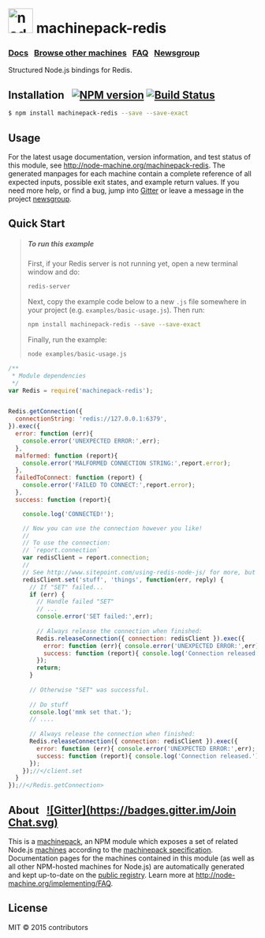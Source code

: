 
<h1>
  <a href="http://node-machine.org" title="Node-Machine public registry"><img alt="node-machine logo" title="Node-Machine Project" src="http://node-machine.org/images/machine-anthropomorph-for-white-bg.png" width="50" /></a>
  machinepack-redis
</h1>

### [Docs](http://node-machine.org/machinepack-redis) &nbsp; [Browse other machines](http://node-machine.org/machinepacks) &nbsp;  [FAQ](http://node-machine.org/implementing/FAQ)  &nbsp;  [Newsgroup](https://groups.google.com/forum/?hl=en#!forum/node-machine)

Structured Node.js bindings for Redis.


## Installation &nbsp; [![NPM version](https://badge.fury.io/js/machinepack-redis.svg)](http://badge.fury.io/js/machinepack-redis) [![Build Status](https://travis-ci.org/mikermcneil/machinepack-redis.png?branch=master)](https://travis-ci.org/mikermcneil/machinepack-redis)

```sh
$ npm install machinepack-redis --save --save-exact
```

## Usage

For the latest usage documentation, version information, and test status of this module, see <a href="http://node-machine.org/machinepack-redis" title="Structured Node.js bindings for Redis. (for node.js)">http://node-machine.org/machinepack-redis</a>.  The generated manpages for each machine contain a complete reference of all expected inputs, possible exit states, and example return values.  If you need more help, or find a bug, jump into [Gitter](https://gitter.im/node-machine/general) or leave a message in the project [newsgroup](https://groups.google.com/forum/?hl=en#!forum/node-machine).


## Quick Start

> ##### To run this example
>
> First, if your Redis server is not running yet, open a new terminal window and do:
> ```bash
> redis-server
> ```
> 
> Next, copy the example code below to a new `.js` file somewhere in your project (e.g. `examples/basic-usage.js`).
> Then run:
> ```bash
> npm install machinepack-redis --save --save-exact
> ```
>
>
> Finally, run the example:
> ```bash
> node examples/basic-usage.js
> ```


```javascript
/**
 * Module dependencies
 */
var Redis = require('machinepack-redis');


Redis.getConnection({
  connectionString: 'redis://127.0.0.1:6379',
}).exec({
  error: function (err){
    console.error('UNEXPECTED ERROR:',err);
  },
  malformed: function (report){
    console.error('MALFORMED CONNECTION STRING:',report.error);
  },
  failedToConnect: function (report) {
    console.error('FAILED TO CONNECT:',report.error);
  },
  success: function (report){

    console.log('CONNECTED!');

    // Now you can use the connection however you like!
    //
    // To use the connection:
    // `report.connection`
    var redisClient = report.connection;
    //
    // See http://www.sitepoint.com/using-redis-node-js/ for more, but as a quick example:
    redisClient.set('stuff', 'things', function(err, reply) {
      // If "SET" failed...
      if (err) {
        // Handle failed "SET"
        // ...
        console.error('SET failed:',err);
        
        // Always release the connection when finished:
        Redis.releaseConnection({ connection: redisClient }).exec({
          error: function (err){ console.error('UNEXPECTED ERROR:',err); },
          success: function (report){ console.log('Connection released.'); }
        });
        return;
      }
    
      // Otherwise "SET" was successful.
      
      // Do stuff
      console.log('mmk set that.');
      // ....
      
      // Always release the connection when finished:
      Redis.releaseConnection({ connection: redisClient }).exec({
        error: function (err){ console.error('UNEXPECTED ERROR:',err); },
        success: function (report){ console.log('Connection released.'); }
      });
    });//</client.set
  }
});//</Redis.getConnection>
```


## About  &nbsp; [![Gitter](https://badges.gitter.im/Join Chat.svg)](https://gitter.im/node-machine/general?utm_source=badge&utm_medium=badge&utm_campaign=pr-badge&utm_content=badge)

This is a [machinepack](http://node-machine.org/machinepacks), an NPM module which exposes a set of related Node.js [machines](http://node-machine.org/spec/machine) according to the [machinepack specification](http://node-machine.org/spec/machinepack).
Documentation pages for the machines contained in this module (as well as all other NPM-hosted machines for Node.js) are automatically generated and kept up-to-date on the <a href="http://node-machine.org" title="Public machine registry for Node.js">public registry</a>.
Learn more at <a href="http://node-machine.org/implementing/FAQ" title="Machine Project FAQ (for implementors)">http://node-machine.org/implementing/FAQ</a>.




## License

MIT &copy; 2015 contributors

